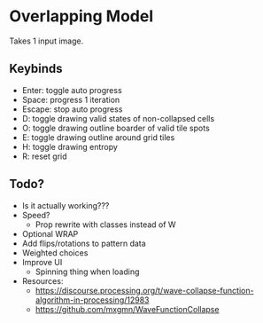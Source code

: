 # Overlapping Model

Takes 1 input image.

## Keybinds

- Enter: toggle auto progress
- Space: progress 1 iteration
- Escape: stop auto progress
- D: toggle drawing valid states of non-collapsed cells
- O: toggle drawing outline boarder of valid tile spots
- E: toggle drawing outline around grid tiles
- H: toggle drawing entropy
- R: reset grid

## Todo?

- Is it actually working???
- Speed?
    - Prop rewrite with classes instead of W
- Optional WRAP
- Add flips/rotations to pattern data
- Weighted choices
- Improve UI
    - Spinning thing when loading
- Resources:
	- https://discourse.processing.org/t/wave-collapse-function-algorithm-in-processing/12983
	- https://github.com/mxgmn/WaveFunctionCollapse
